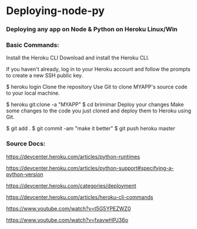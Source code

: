 # Deploying-node-py
### Deploying any app on Node &amp; Python on Heroku Linux/Win


### Basic Commands:

Install the Heroku CLI
Download and install the Heroku CLI.

If you haven't already, log in to your Heroku account and follow the prompts to create a new SSH public key.

$ heroku login
Clone the repository
Use Git to clone MYAPP's source code to your local machine.

$ heroku git:clone -a "MYAPP"
$ cd brimimar
Deploy your changes
Make some changes to the code you just cloned and deploy them to Heroku using Git.

$ git add .
$ git commit -am "make it better"
$ git push heroku master


### Source Docs:

https://devcenter.heroku.com/articles/python-runtimes

https://devcenter.heroku.com/articles/python-support#specifying-a-python-version

https://devcenter.heroku.com/categories/deployment

https://devcenter.heroku.com/articles/heroku-cli-commands

https://www.youtube.com/watch?v=t5G5YPEZWZ0

https://www.youtube.com/watch?v=fxavwHPJ36o

